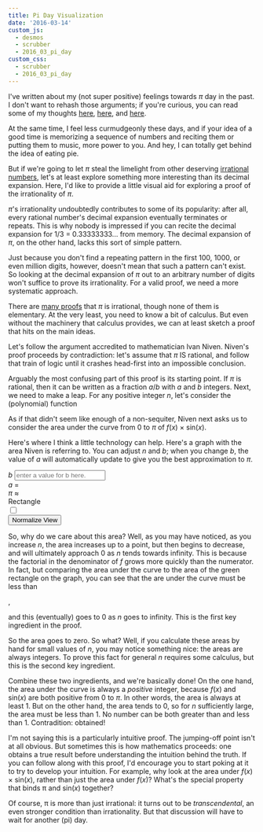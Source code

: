 ```yaml
---
title: Pi Day Visualization
date: '2016-03-14'
custom_js: 
  - desmos
  - scrubber
  - 2016_03_pi_day
custom_css: 
  - scrubber
  - 2016_03_pi_day
---
```

I've written about my (not super positive) feelings towards _&pi;_ day in the past. I don't want to rehash those arguments; if you're curious, you can read some of my thoughts <a href="/2009/03/pi-day.html" target="_blank">here</a>, <a href="/2011/03/pi-day-post-mortem.html" target="_blank">here</a>, and <a href="/2012/03/pi-day-vs-half-tau-day.html" target="_blank">here</a>.

At the same time, I feel less curmudgeonly these days, and if your idea of a good time is memorizing a sequence of numbers and reciting them or putting them to music, more power to you. And hey, I can totally get behind the idea of eating pie. 

But if we're going to let _&pi;_ steal the limelight from other deserving <a href="https://en.wikipedia.org/wiki/E_(mathematical_constant)" target="_blank">irrational</a> <a href="https://en.wikipedia.org/wiki/Euler%E2%80%93Mascheroni_constant" target="_blank">numbers</a>, let's at least explore something more interesting than its decimal expansion. Here, I'd like to provide a little visual aid for exploring a proof of the irrationality of _&pi;_.

_&pi;_'s irrationality undoubtedly contributes to some of its popularity: after all, every rational number's decimal expansion eventually terminates or repeats. This is why nobody is impressed if you can recite the decimal expansion for 1/3 = 0.33333333... from memory. The decimal expansion of _&pi;_, on the other hand, lacks this sort of simple pattern.

Just because you don't find a repeating pattern in the first 100, 1000, or even million digits, however, doesn't mean that such a pattern can't exist. So looking at the decimal expansion of _&pi;_ out to an arbitrary number of digits won't suffice to prove its irrationality. For a valid proof, we need a more systematic approach.

There are <a href="https://en.wikipedia.org/wiki/Proof_that_%CF%80_is_irrational" target="_blank">many proofs</a> that _&pi;_ is irrational, though none of them is elementary. At the very least, you need to know a bit of calculus. But even without the machinery that calculus provides, we can at least sketch a proof that hits on the main ideas.

Let's follow the argument accredited to mathematician Ivan Niven. Niven's proof proceeds by contradiction: let's assume that _&pi;_ IS rational, and follow that train of logic until it crashes head-first into an impossible conclusion.

Arguably the most confusing part of this proof is its starting point. If _&pi;_ is rational, then it can be written as a fraction _a_/_b_ with _a_ and _b_ integers. Next, we need to make a leap. For any positive integer _n_, let's consider the (polynomial) function

<div class="formula text-center"></div>

As if that didn't seem like enough of a non-sequiter, Niven next asks us to consider the area under the curve from 0 to _&pi;_ of _f_(_x_) &times; sin(_x_). 

Here's where I think a little technology can help. Here's a graph with the area Niven is referring to. You can adjust _n_ and _b_; when you change _b_, the value of _a_ will automatically update to give you the best approximation to _&pi;_.

<div class="graph-wrapper">
  <div id="graph"></div>
</div>

<div class="row">
  <div class="col-xs-6">
    <div class="input-group">
      <span class="input-group-addon"><em>b</em></span>
      <input type="number" class="form-control" id="b-val" min="1" step="1" placeholder="enter a value for b here.">
    </div>
  </div>
  <div class="col-xs-3 text-center">
    <em>a</em> = <span id="a-val"></span>
  </div>
  <div class="col-xs-3 text-center">
    <em>&pi;</em> &approx; <span id="p-val"></span>
  </div>
</div>
<div class="row flexrow">
  <div class="col-xs-6">
    <div id="n-slider" class="text-center">
      <span id="n-val"></span>
    </div>
  </div>
  <div class="col-xs-3">
    <span class="rect">Rectangle</span>
    <div class="switch">
      <input id="upper-bound-toggle" class="toggle upper-bound-toggle" type="checkbox">
      <label for="upper-bound-toggle"></label>
    </div>
  </div>
  <div class="col-xs-3">
    <button id="normalize" class="btn btn-default">Normalize View</button>
  </div>
</div>

So, why do we care about this area? Well, as you may have noticed, as you increase _n_, the area increases up to a point, but then begins to decrease, and will ultimately approach 0 as _n_ tends towards infinity. This is because the factorial in the denominator of _f_ grows more quickly than the numerator. In fact, but comparing the area under the curve to the area of the green rectangle on the graph, you can see that the are under the curve must be less than 

<div class="formula text-center"></div>,

and this (eventually) goes to 0 as _n_ goes to infinity. This is the first key ingredient in the proof.

So the area goes to zero. So what? Well, if you calculate these areas by hand for small values of _n_, you may notice something nice: the areas are always integers. To prove this fact for general _n_ requires some calculus, but this is the second key ingredient.

Combine these two ingredients, and we're basically done! On the one hand, the area under the curve is always a _positive_ integer, because _f_(_x_) and sin(_x_) are both positive from 0 to _&pi;_. In other words, the area is always at least 1. But on the other hand, the area tends to 0, so for _n_ sufficiently large, the area must be less than 1. No number can be both greater than and less than 1. Contradition: obtained!

I'm not saying this is a particularly intuitive proof. The jumping-off point isn't at all obvious. But sometimes this is how mathematics proceeds: one obtains a true result before understanding the intuition behind the truth. If you can follow along with this proof, I'd encourage you to start poking at it to try to develop your intuition. For example, why look at the area under _f_(_x_) &times; sin(_x_), rather than just the area under _f_(_x_)? What's the special property that binds &pi; and sin(_x_) together? 

Of course, &pi; is more than just irrational: it turns out to be _transcendental_, an even stronger condition than irrationality. But that discussion will have to wait for another (pi) day.

<!-- INTEGER ADDENDUM -->